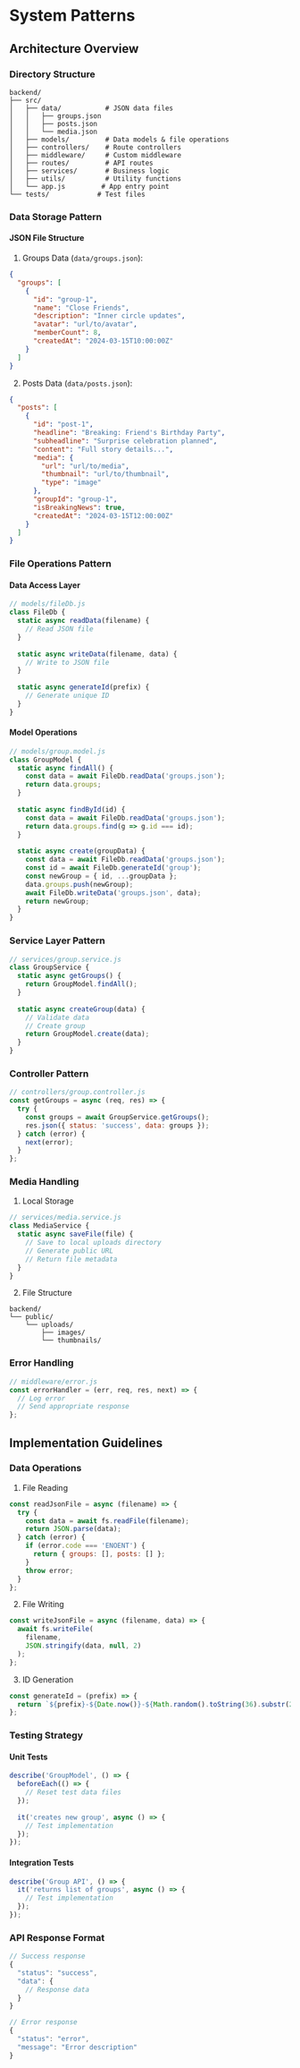 # System Patterns

## Architecture Overview

### Directory Structure
```
backend/
├── src/
│   ├── data/           # JSON data files
│   │   ├── groups.json
│   │   ├── posts.json
│   │   └── media.json
│   ├── models/         # Data models & file operations
│   ├── controllers/    # Route controllers
│   ├── middleware/     # Custom middleware
│   ├── routes/         # API routes
│   ├── services/       # Business logic
│   ├── utils/          # Utility functions
│   └── app.js         # App entry point
└── tests/            # Test files
```

### Data Storage Pattern

#### JSON File Structure
1. Groups Data (`data/groups.json`):
```json
{
  "groups": [
    {
      "id": "group-1",
      "name": "Close Friends",
      "description": "Inner circle updates",
      "avatar": "url/to/avatar",
      "memberCount": 8,
      "createdAt": "2024-03-15T10:00:00Z"
    }
  ]
}
```

2. Posts Data (`data/posts.json`):
```json
{
  "posts": [
    {
      "id": "post-1",
      "headline": "Breaking: Friend's Birthday Party",
      "subheadline": "Surprise celebration planned",
      "content": "Full story details...",
      "media": {
        "url": "url/to/media",
        "thumbnail": "url/to/thumbnail",
        "type": "image"
      },
      "groupId": "group-1",
      "isBreakingNews": true,
      "createdAt": "2024-03-15T12:00:00Z"
    }
  ]
}
```

### File Operations Pattern

#### Data Access Layer
```javascript
// models/fileDb.js
class FileDb {
  static async readData(filename) {
    // Read JSON file
  }
  
  static async writeData(filename, data) {
    // Write to JSON file
  }
  
  static async generateId(prefix) {
    // Generate unique ID
  }
}
```

#### Model Operations
```javascript
// models/group.model.js
class GroupModel {
  static async findAll() {
    const data = await FileDb.readData('groups.json');
    return data.groups;
  }
  
  static async findById(id) {
    const data = await FileDb.readData('groups.json');
    return data.groups.find(g => g.id === id);
  }
  
  static async create(groupData) {
    const data = await FileDb.readData('groups.json');
    const id = await FileDb.generateId('group');
    const newGroup = { id, ...groupData };
    data.groups.push(newGroup);
    await FileDb.writeData('groups.json', data);
    return newGroup;
  }
}
```

### Service Layer Pattern
```javascript
// services/group.service.js
class GroupService {
  static async getGroups() {
    return GroupModel.findAll();
  }
  
  static async createGroup(data) {
    // Validate data
    // Create group
    return GroupModel.create(data);
  }
}
```

### Controller Pattern
```javascript
// controllers/group.controller.js
const getGroups = async (req, res) => {
  try {
    const groups = await GroupService.getGroups();
    res.json({ status: 'success', data: groups });
  } catch (error) {
    next(error);
  }
};
```

### Media Handling
1. Local Storage
```javascript
// services/media.service.js
class MediaService {
  static async saveFile(file) {
    // Save to local uploads directory
    // Generate public URL
    // Return file metadata
  }
}
```

2. File Structure
```
backend/
└── public/
    └── uploads/
        ├── images/
        └── thumbnails/
```

### Error Handling
```javascript
// middleware/error.js
const errorHandler = (err, req, res, next) => {
  // Log error
  // Send appropriate response
};
```

## Implementation Guidelines

### Data Operations
1. File Reading
```javascript
const readJsonFile = async (filename) => {
  try {
    const data = await fs.readFile(filename);
    return JSON.parse(data);
  } catch (error) {
    if (error.code === 'ENOENT') {
      return { groups: [], posts: [] };
    }
    throw error;
  }
};
```

2. File Writing
```javascript
const writeJsonFile = async (filename, data) => {
  await fs.writeFile(
    filename,
    JSON.stringify(data, null, 2)
  );
};
```

3. ID Generation
```javascript
const generateId = (prefix) => {
  return `${prefix}-${Date.now()}-${Math.random().toString(36).substr(2, 9)}`;
};
```

### Testing Strategy

#### Unit Tests
```javascript
describe('GroupModel', () => {
  beforeEach(() => {
    // Reset test data files
  });
  
  it('creates new group', async () => {
    // Test implementation
  });
});
```

#### Integration Tests
```javascript
describe('Group API', () => {
  it('returns list of groups', async () => {
    // Test implementation
  });
});
```

### API Response Format
```javascript
// Success response
{
  "status": "success",
  "data": {
    // Response data
  }
}

// Error response
{
  "status": "error",
  "message": "Error description"
}
``` 